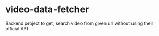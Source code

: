 # video-data-fetcher
Backend project to get, search video from given url without using their official API
